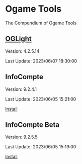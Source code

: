 # Ogame Tools
The Compendium of Ogame Tools



## [OGLight](https://github.com/igoptx/ogameTools/tree/main/OGLight)
Version: 4.2.5.14

Last Update: 2023/06/07 18:30:00


## InfoCompte
Version: 9.2.4.1

Last Update: 2023/06/05 15:21:00

[Install](https://github.com/igoptx/ogameTools/raw/main/InfoCompte/InfoCompte.user.js)


## InfoCompte Beta
Version: 9.2.5.5

Last Update: 2023/06/05 15:19:00

[Install](https://github.com/igoptx/ogameTools/raw/main/InfoCompte/InfoCompte.user.js)
